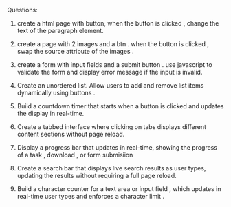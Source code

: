 Questions:
1. create a html page with button, when the button is clicked , change the text of the paragraph element. 

2. create a page with 2 images and a btn . when the button is clicked , swap the source attribute of the images .

3. create a form with input fields and a submit button . use javascript to validate the form and display error message if the input is invalid.

4. Create an unordered list. Allow users to add and remove list items dynamically using buttons .

5. Build a countdown timer that starts when a button is clicked  and updates the display in real-time.

6. Create a tabbed interface where clicking on tabs displays  different content sections without page reload.

7. Display a progress bar that updates in real-time, showing the progress of a task , download , or form submisiion

8. Create a search bar that displays live search results as user types, updating the results without requiring a full page reload.

9. Build a character counter for a text area or input field , which updates in real-time user types and enforces a character limit .